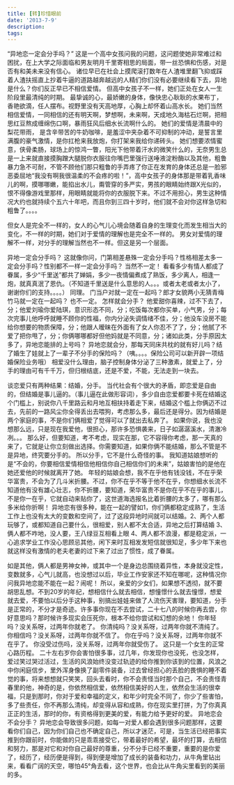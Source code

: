 ```yaml
---
title: [转]珍惜眼前
date: '2013-7-9'
description: 
tags: 
---
```

“异地恋一定会分手吗？”
这是一个高中女孩问我的问题，这问题使她非常难过和困扰，在上大学之际面临和男友明月千里寄相思的局面，带一丝恐惧和伤感，对是否有和美未来没有信心。
诸位早已在社会上摸爬滚打数年在人渣堆里翻飞抑或踩着人渣扶摇直上抄着牛逼的道路越奔越远的人精们你们没有必要继续看下去，异地是什么？你们反正早已不相信爱情。
但高中女孩子不一样，她们正处在女人一生阶段里最清纯的时期。
最挚诚的心，最娇嫩的身体，像快忠心耿耿的水果布丁，香艳欲滴，任人摆布。视野里没有天高地厚，心胸上却怀着山高水长。
她们当然相信爱情，一同相信的还有明天啊，梦想啊，未来啊，天成地久海枯石烂啊，把相思红豆熬成缠绵伤口啊，暴雨狂风后细水长流啊什么的。
她们的爱情是清晨中的梨花带雨， 是含辛带苦的牛奶咖啡，是羞涩中夹杂着不可抑制的冲动，是誓言里满腹的豪气激情，是你扛枪来我放炮，你打架来我给你递砖头。
她们想要浓情蜜意，侠骨柔肠，球场上的惊鸿一瞥，阳光下他带着汗水的微笑什么的，无奈男生总是一上来就直接摸胸蹭大腿脱你衣服往你嘴巴里强行送唾液淀粉酶以及其他，粗鲁暴力急不可耐，不管不顾他们那只粗鲁的手弄疼了你正在发育的身体还总是一脸邪恶委屈地“我没有啊我很温柔的不会疼的啦！”，高中女孩子的身体那是带着乳香味儿的啊，摸哪哪嫩，能掐出水儿，甭管穿的多严实，男孩的眼睛始终跟X光似的，恨不得像游戏里那样，用眼睛就能将你的衣服脱下来。不过不用担心，男生这种情况大约也就持续个五六十年吧，而且你到三四十岁时，他们就不会对你这样急切和粗鲁了。。。。
 
但女人是完全不一样的，女人的心气儿心境会随着自身的生理变化而发生相当大的变化，不一样的时期，她们对于爱情的理解也是完全不一样的。
男女对爱情的理解不一样，对分手的理解当然也不一样。但这是另一个层面。
 
异地一定会分手吗？
这就像你问，门第相差悬殊一定会分手吗？性格相差太多一定会分手吗？性别都不一样一定会分手吗？
当然不一定！
看看多少有情人都成了眷属，多少“千里送”都共了婵娟，多少一夜情偏煮成了熟饭，多少离人，相逢一炮，就真真泯了恩仇。（不知道千里送是什么意思的人。。。或者太老或者太小了，谢谢你们的支持。。。。）
同理。
门当户对就一定在一起吗？郎才女貌两小无猜青梅竹马就一定在一起吗？
也不一定。
怎样就会分手？
他爱甜你喜辣，过不下去了，分；他爱刘瑜你爱陆琪，意识形态不同，分；吃饭每次都你买单，小气男，分；每次完事儿他呼呼就睡不顾你的性福，你内分泌失调情绪不佳，分；他没车没房不能给你想要的物质保障，分；他跟人暧昧在外面有了女人你忍不了了，分；他腻了不爱了把你甩了，分；你俩哪哪都好但他妈就是不同意，分；诸如此类，分手原因太多了，异地恋能排的上号吗？
异地恋就会分，那每天同床共枕的就有好儿吗？结了婚生了娃就上了一辈子不分手的保险吗？（咦。。。。保险公司可以新开辟一项结婚保险业务哦）
相爱没什么理由，脑子控制身体分泌了三种激素，就爱上了，分手的理由可有千千万，但归根结底，还是不爱，不能，无法走到一块去。
 
谈恋爱只有两种结果：结婚，分手。
当代社会有个很大的矛盾，即恋爱是自由的，但结婚是事儿逼的。（事儿逼在此做形容词），多少自由恋爱都要卡死在结婚这个门槛上，别说你八千里路云和月地互相扶持着走下来，结婚这个槛上你俩迈不过去，先前的一路风尘你全得丢出去喂狗，考虑那么多，最后还是得分。因为结婚是两个家庭的事，不是你们俩相爱了觉得可以了就出去私奔了。
如果你说，我也没想那么远，只是现在我爱他，很担心，那许多恐惧袭来，日子如潺潺溪水，清澈冷冽。。。
那么好，但要知道，考不考虑，现实在那，它不容得你考虑，那一天真的来了，它就是让你立刻做出选择。你需要知道，如果你俩不能结婚，那么不管是不是异地，终究要分手的。
所以分手，它不是什么奇怪的事。
我知道姑娘想听的是“不会的，你要相信爱情相信他相信你自己相信你们的未来”，姑娘害怕的是他在她还爱他的时候就离开了她。
年轻的姑娘会想，我不在乎他有钱没钱，不在乎荣华富贵，不会为了几斗米折腰。不过，你不在乎不等于他不在乎，你想细水长流不知道他有没有雄心壮志，你不折腰，要知道，荣华富贵不是你在乎不在乎的事儿，不是你一在乎，它就自动来贴你了，这世道海选报名比着折腰的太多了，哪有那么多米给你折啊！
异地恋有很多种，能在一起的譬如1，你们俩都稳定成熟了，生活工作上也没有太大的变数和空间了，过了这段异地时间就可以结婚。2、两个人都玩够了，或都知道自己要什么，很相爱，别人都不太合适，异地之后打算结婚 3、俩人都不咋地，没人要，王八绿豆互相看上眼 4、两人都不浪漫，都是稳定派，一心追求学业工作没心思顾忌其他，闲下来时互相发发短信就很知足，多少年下来也就这样没有激情的老夫老妻的过下来了过出了惯性，成了眷属。
 
如是其他，俩人都是男神女神，或其中一个是身边总围绕着异性，本身就没定性，变数就多，心气儿就高，也没想过以后，毕业工作安家还不知在哪呢，这种情况你问我异地恋能不能在一起？闹呢！
所以，亲爱的少女们，如果想不透彻，就不要胡思乱想。不到20岁的年纪，想相信什么就去相信，想憧憬什么就去憧憬，想爱就去爱，不要怕以后分手这种事，别搞出娃娃来做了人流伤天害理，要知道，分手是正常的，不分才是奇迹。许多事你现在不去尝试，二十七八的时候你再去尝，你好意思吗？那时候许多现实会压死你，根本不给你尝试和幻想的余地！
你年轻吗？没关系呀，过两年你就老了。
你清纯吗？没关系呀，过两年你就不清纯了。
你相信吗？没关系呀，过两年你就不信了。
你在乎吗？没关系呀，过两年你就不在乎了。
你没受过伤吗，没关系呀，过两年你就受伤了。
这只是一个女生的正常心路历程。
二十左右岁你会害怕很多事，过几年，你发现你也没死，也没怎样，爱过笑过哭过活过，生活的风浪始终没变过轨迹的给你推到你该到的位置，风浪之中你闲庭信步，里外浑身像换了副零件装备，过去曾经担心的丢脸的畏惧的睡不着觉的事，将来想想就只笑笑，回头去看时，你不会责怪当时那个自己，不会责怪青春里的他，神奇的是，你依然相信爱，依然相信美好的人生，依然会生活的很幸福，只是到那时，你对于爱和幸福的定义，和年少时完全不同了，你少了些害怕，多了些责任，你不再那么清纯，却变得从容和成熟，你在现实里打拼，为了你真真正正的生活，那时的你，有资格得到更美的爱，有能力给予更好的爱。
异地恋会不会分手？
异地恋会导致很多问题，如每一对爱人都会遇到很多问题那样，这要看你们自己，因为你们自己也不确定自己，所以才迷茫，可是，当生活已经把事实推到你跟前时，你能做的只是乖乖接受它，带着最好的希望，最坏的打算，去相信和努力，那是对它和对你自己最好的尊重，分不分手已经不重要，重要的是你爱了，经历了，经历便是得到，得到便是增加了成长的装备和功力，从牛角里钻出来，看看广阔的天空，哪怕45°角去看，这个世界，也会比从牛角尖里看到的美丽的多。